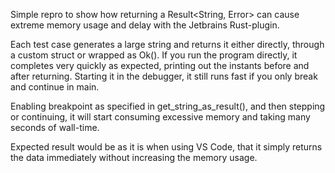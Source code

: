 Simple repro to show how returning a Result<String, Error> can cause extreme memory usage and delay with the Jetbrains Rust-plugin. 

Each test case generates a large string and returns it either directly, through a custom struct or wrapped as Ok().
If you run the program directly, it completes very quickly as expected, printing out the instants before and after returning.
Starting it in the debugger, it still runs fast if you only break and continue in main.

Enabling breakpoint as specified in get_string_as_result(), and then stepping or continuing, it will start consuming excessive memory and taking many seconds of wall-time.

Expected result would be as it is when using VS Code, that it simply returns the data immediately without increasing the memory usage.
